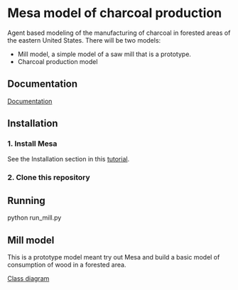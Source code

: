 # Mesa model of charcoal production

Agent based modeling of the manufacturing of charcoal in forested areas of the eastern United States. There will be two models:

+ Mill model, a simple model of a saw mill that is a prototype.
+ Charcoal production model

## Documentation

[Documentation](https://jeffblackadar.github.io/hist5706_digital_history/)

## Installation

### 1. Install Mesa

See the Installation section in this [tutorial](https://mesa.readthedocs.io/en/stable/tutorials/intro_tutorial.html#installation).

### 2. Clone this repository

## Running

python run_mill.py

## Mill model
This is a prototype model meant try out Mesa and build a basic model of consumption of wood in a forested area.

[Class diagram](https://jeffblackadar.github.io/hist5706_digital_history/doc_mill.html)





